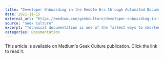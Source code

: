 ```yaml
---
title: "Developer Onboarding in the Remote Era through Automated Documentation"
date: 2021-11-15
external_url: "https://medium.com/geekculture/developer-onboarding-in-the-remote-era-through-automated-documentation-33f1f07b2011"
source: "Geek Culture"
excerpt: "Technical documentation is one of the fastest ways to shorten the hill of productivity giving the road more slope."
categories: Documentation
---
```


This article is available on Medium's Geek Culture publication. Click the link to read it. 